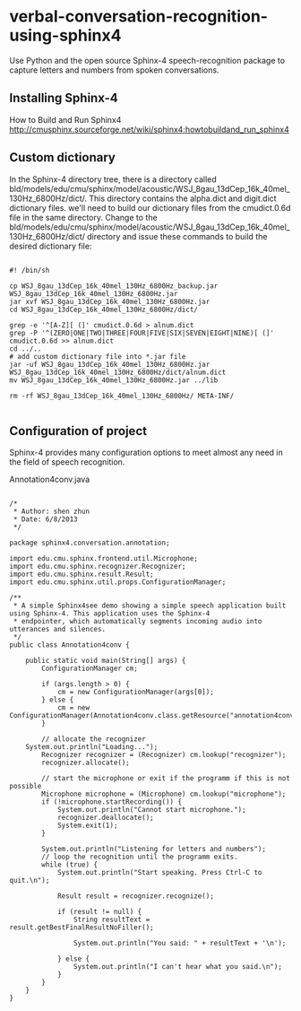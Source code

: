 verbal-conversation-recognition-using-sphinx4
=======================================================

Use Python and the open source Sphinx-4 speech-recognition package to capture letters and numbers from spoken conversations.


Installing Sphinx-4
--------------------
How to Build and Run Sphinx4 http://cmusphinx.sourceforge.net/wiki/sphinx4:howtobuildand_run_sphinx4

Custom dictionary
--------------------
In the Sphinx-4 directory tree, there is a directory called bld/models/edu/cmu/sphinx/model/acoustic/WSJ_8gau_13dCep_16k_40mel_130Hz_6800Hz/dict/. 
This directory contains the alpha.dict and digit.dict dictionary files. we'll need to build our dictionary files from the cmudict.0.6d file in the same directory.
Change to the bld/models/edu/cmu/sphinx/model/acoustic/WSJ_8gau_13dCep_16k_40mel_130Hz_6800Hz/dict/ directory and issue these commands to build the desired dictionary file:
<pre><code>
#! /bin/sh

cp WSJ_8gau_13dCep_16k_40mel_130Hz_6800Hz_backup.jar WSJ_8gau_13dCep_16k_40mel_130Hz_6800Hz.jar
jar xvf WSJ_8gau_13dCep_16k_40mel_130Hz_6800Hz.jar
cd WSJ_8gau_13dCep_16k_40mel_130Hz_6800Hz/dict/

grep -e '^[A-Z][ (]' cmudict.0.6d > alnum.dict
grep -P '^(ZERO|ONE|TWO|THREE|FOUR|FIVE|SIX|SEVEN|EIGHT|NINE)[ (]' cmudict.0.6d >> alnum.dict
cd ../..
# add custom dictionary file into *.jar file
jar -uf WSJ_8gau_13dCep_16k_40mel_130Hz_6800Hz.jar WSJ_8gau_13dCep_16k_40mel_130Hz_6800Hz/dict/alnum.dict 
mv WSJ_8gau_13dCep_16k_40mel_130Hz_6800Hz.jar ../lib

rm -rf WSJ_8gau_13dCep_16k_40mel_130Hz_6800Hz/ META-INF/

</code></pre>

Configuration of project
------------------------
Sphinx-4 provides many configuration options to meet almost any need in the field of speech recognition. 

Annotation4conv.java
<pre><code>
/*
 * Author: shen zhun
 * Date: 6/8/2013
 */

package sphinx4.conversation.annotation;

import edu.cmu.sphinx.frontend.util.Microphone;
import edu.cmu.sphinx.recognizer.Recognizer;
import edu.cmu.sphinx.result.Result;
import edu.cmu.sphinx.util.props.ConfigurationManager;

/**
 * A simple Sphinx4see demo showing a simple speech application built using Sphinx-4. This application uses the Sphinx-4
 * endpointer, which automatically segments incoming audio into utterances and silences.
 */
public class Annotation4conv {

    public static void main(String[] args) {
        ConfigurationManager cm;

        if (args.length > 0) {
            cm = new ConfigurationManager(args[0]);
        } else {
            cm = new ConfigurationManager(Annotation4conv.class.getResource("annotation4conv.config.xml"));
        }
        
        // allocate the recognizer
	System.out.println("Loading...");
        Recognizer recognizer = (Recognizer) cm.lookup("recognizer");
        recognizer.allocate();

        // start the microphone or exit if the programm if this is not possible
        Microphone microphone = (Microphone) cm.lookup("microphone");
        if (!microphone.startRecording()) {
            System.out.println("Cannot start microphone.");
            recognizer.deallocate();
            System.exit(1);
        }
        
        System.out.println("Listening for letters and numbers");
        // loop the recognition until the programm exits.
        while (true) {
            System.out.println("Start speaking. Press Ctrl-C to quit.\n");

            Result result = recognizer.recognize();

            if (result != null) {
                String resultText = result.getBestFinalResultNoFiller();

                System.out.println("You said: " + resultText + '\n');

            } else {
                System.out.println("I can't hear what you said.\n");
            }
        }
    }
}
</code></pre>

